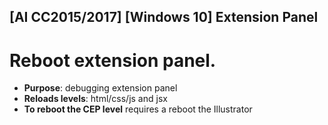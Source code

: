 \[AI CC2015/2017\] \[Windows 10\] Extension Panel
---
Reboot extension panel.
===

* **Purpose**: debugging extension panel 
* **Reloads levels**: html/css/js and jsx
* **To reboot the CEP level** requires a reboot the Illustrator
